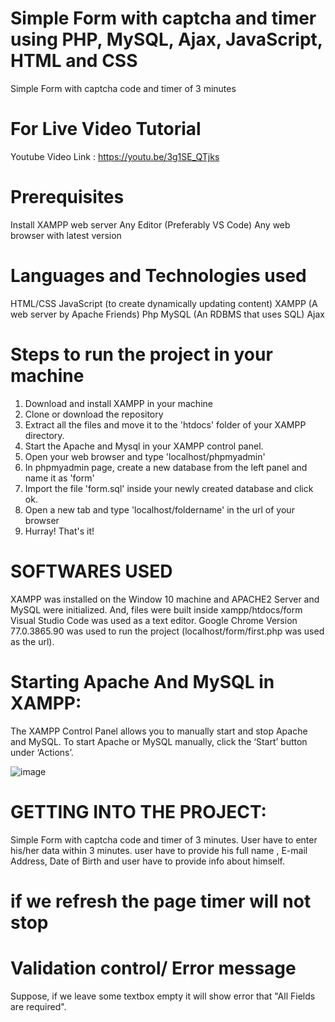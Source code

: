 # Simple Form with captcha and timer using PHP, MySQL, Ajax, JavaScript, HTML and CSS
Simple Form with captcha code and timer of 3 minutes

# For Live Video Tutorial
Youtube Video Link : https://youtu.be/3g1SE_QTjks

# Prerequisites
Install XAMPP web server
Any Editor (Preferably VS Code)
Any web browser with latest version

# Languages and Technologies used
HTML/CSS
JavaScript (to create dynamically updating content)
XAMPP (A web server by Apache Friends)
Php
MySQL (An RDBMS that uses SQL)
Ajax

# Steps to run the project in your machine
1. Download and install XAMPP in your machine
2. Clone or download the repository
3. Extract all the files and move it to the 'htdocs' folder of your XAMPP directory.
4. Start the Apache and Mysql in your XAMPP control panel.
5. Open your web browser and type 'localhost/phpmyadmin'
6. In phpmyadmin page, create a new database from the left panel and name it as 'form'
7. Import the file 'form.sql' inside your newly created database and click ok.
8. Open a new tab and type 'localhost/foldername' in the url of your browser
9. Hurray! That's it!

# SOFTWARES USED
XAMPP was installed on the Window 10 machine and APACHE2 Server and MySQL were initialized. And, files were built inside xampp/htdocs/form
Visual Studio Code was used as a text editor.
Google Chrome Version 77.0.3865.90 was used to run the project (localhost/form/first.php was used as the url).

# Starting Apache And MySQL in XAMPP:
The XAMPP Control Panel allows you to manually start and stop Apache and MySQL. To start Apache or MySQL manually, click the ‘Start’ button under ‘Actions’.

![image](https://user-images.githubusercontent.com/68114246/136844437-4c5d16d0-b79e-422b-872a-6dbf2989258a.png)

# GETTING INTO THE PROJECT:
Simple Form with captcha code and timer of 3 minutes.
User have to enter his/her data within 3 minutes.
user have to provide his full name , E-mail Address, Date of Birth and user have to provide info about himself.

# if we refresh the page timer will not stop

# Validation control/ Error message
Suppose, if we leave some textbox empty it will show error that "All Fields are required".
